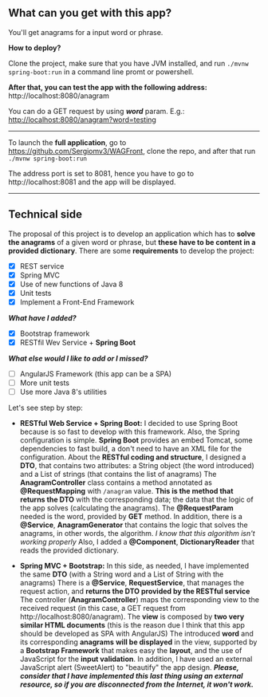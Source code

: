 

## What can you get with this app?

You'll get anagrams for a input word or phrase.

**How to deploy?**

Clone the project, make sure that you have JVM installed, and run `./mvnw spring-boot:run` in a command line promt or powershell.

**After that, you can test the app with the following address:**
http://localhost:8080/anagram

You can do a GET request by using ***word*** param. E.g.:
[http://localhost:8080/anagram?word=testing](http://localhost:8080/anagram?word=testing)

---
To launch the **full application**, go to https://github.com/Sergiomv3/WAGFront, clone the repo, and after that run `./mvnw spring-boot:run`

The address port is set to 8081, hence you have to go to  http://localhost:8081 and the app will be displayed.

---

## Technical side
The proposal of this project is to develop an application which has to **solve the anagrams** of a given word or phrase, but **these have to be content in a provided dictionary**. There are some **requirements** to develop the project:

 - [x] REST service
 - [x] Spring MVC
 - [x] Use of new functions of Java 8
 - [x] Unit tests
 - [x] Implement a Front-End Framework
 
 ***What have I added?***
 - [x] Bootstrap framework
 - [x] RESTfil Wev Service + **Spring Boot**

***What else would I like to add or I missed?***

 - [ ] AngularJS Framework (this app can be a SPA)
 - [ ] More unit tests
 - [ ] Use more Java 8's utilities

Let's see step by step:

 - **RESTful Web Service + Spring Boot:** I decided to use Spring Boot because is so fast to develop with this framework. Also, the Spring configuration is simple. **Spring Boot** provides an embed Tomcat, some dependencies to fast build, a don't need to have an XML file for the configuration. 
 About the **RESTful coding and structure**, I designed a **DTO**, that contains two attributes: a String object (the word introduced) and a List of strings (that contains the list of anagrams)
The **AnagramController** class contains a method annotated as **@RequestMapping** with `/anagram`  value. **This is the method that** **returns the DTO** with the corresponding data; the data that the logic of the app solves (calculating the anagrams). The **@RequestParam** needed is the word, provided by **GET** method.
In addition, there is a **@Service**, **AnagramGenerator** that contains the logic that solves the anagrams, in other words, the algorithm. *I know that this algorithm isn't working properly*
Also, I added a **@Component**, **DictionaryReader** that reads the provided dictionary.

- **Spring MVC + Bootstrap:** In this side, as needed, I have implemented the same **DTO** (with a String word and a List of String with the anagrams)
There is a **@Service**, **RequestService**, that manages the request action, and **returns the DTO provided by the RESTful service**
The controller (**AnagramController**) maps the corresponding view to the received request (in this case, a GET request from http://localhost:8080/anagram).
The **view** is composed by **two very similar HTML documents** (this is the reason due I think that this app should be developed as SPA with AngularJS)
The introduced **word** and its corresponding **anagrams** **will be displayed** in the view, supported by a **Bootstrap Framework** that makes easy the **layout**, and the use of JavaScript for the **input validation**. In addition, I have used an external JavaScript alert (SweetAlert) to "beautify" the app design. ***Please, consider that I have implemented this last thing using an external resource, so if you are disconnected from the Internet, it won't work.***
